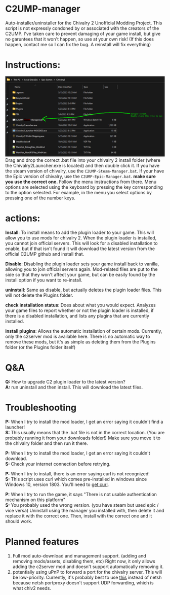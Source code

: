 # C2UMP-manager
Auto-installer/uninstaller for the Chivalry 2 Unofficial Modding Project. This script is not expressly condoned by or associated with the creators of the C2UMP. I've taken care to prevent damaging of your game install, but give no garuntees that it won't happen, so use at your own risk! (If this does happen, contact me so I can fix the bug. A reinstall will fix everything)

# Instructions:
![image depicting exactly what folder to put the file in. This is described in text below.](whereToPutBat.png)
  Drag and drop the correct .bat file into your chivalry 2 install folder (where the Chivalry2Launcher.exe is located) and then double click it. If you have the steam version of chivalry, use the `C2UMP-Steam-Manager.bat`. If your have the Epic version of chivalry, use the `C2UMP-Epic-Manager.bat`. **make sure you use the correct one.** Follow the menu instructions from there. Menu options are selected using the keyboard by pressing the key corresponding to the option selected. For example, in the menu you select options by pressing one of the number keys.
  
# actions:
  
 **Install**: To install means to add the plugin loader to your game. This will allow you to use mods for chivalry 2. When the plugin loader is installed, you cannot join official servers. This will look for a disabled installation to enable, but if that isn't found it will download the latest version from the official C2UMP github and install that.
 
 **Disable**: Disabling the plugin loader sets your game install back to vanilla, allowing you to join official servers again. Mod-related files are put to the side so that they won't affect your game, but can be easily found by the install option if you want to re-install.
 
 **uninstall**: Same as disable, but actually deletes the plugin loader files. This will not delete the Plugins folder.
 
 **check installation status**: Does about what you would expect. Analyzes your game files to report whether or not the plugin loader is installed, if there is a disabled installation, and lists any plugins that are currently installed.
 
 **install plugins**: Allows the automatic installation of certain mods. Currently, only the c2server mod is available here. There is no automatic way to remove these mods, but it's as simple as deleting them from the Plugins folder (or the Plugins folder itself)

# Q&A

**Q:** How to upgrade C2 plugin loader to the latest version?  
**A:** run uninstall and then install. This will download the latest files.  

# Troubleshooting

**P:** When I try to install the mod loader, I get an error saying it couldn't find a launcher!  
**S:** This usually means that the .bat file is not in the correct location. (You are probably running it from your downloads folder!) Make sure you move it to the chivalry folder and then run it there.  

**P:** When I try to install the mod loader, I get an error saying it couldn't download.  
**S:** Check your internet connection before retrying.  

**P:** When I try to install, there is an error saying curl is not recognized!  
**S:** This script uses curl which comes pre-installed in windows since Windows 10, version 1803. You'll need to [get curl](https://stackoverflow.com/questions/9507353/how-do-i-install-and-use-curl-on-windows).  

**P:** When I try to run the game, it says "There is not usable authentication mechanism on this platform"  
**S:** You probably used the wrong version. (you have steam but used epic / vice versa) Uninstall using the manager you installed with, then delete it and replace it with the correct one. Then, install with the correct one and it should work.

# Planned features

1. Full mod auto-download and management support. (adding and removing mods/assets, disabling them, etc) Right now, it only allows adding the c2server mod and doesn't support automatically removing it.
2. potentially using uPnP to forward a port for the chivalry server. This will be low-priority. Currently, it's probably best to use [this](https://github.com/kaklakariada/portmapper) instead of netsh because netsh portproxy doesn't support UDP forwarding, which is what chiv2 needs.
